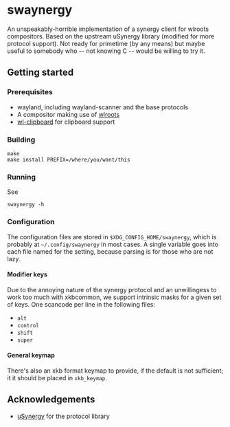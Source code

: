 # swaynergy

An unspeakably-horrible implementation of a synergy client for wlroots
compositors. Based on the upstream uSynergy library (modified for more protocol
support). Not ready for primetime (by any means) but maybe useful to somebody
who -- not knowing C -- would be willing to try it. 

## Getting started

### Prerequisites

* wayland, including wayland-scanner and the base protocols
* A compositor making use of [wlroots](https://github.com/swaywm/wlroots)
* [wl-clipboard](https://github.com/bugaevc/wl-clipboard) for clipboard support

### Building

```
make
make install PREFIX=/where/you/want/this
```

### Running

See 
```
swaynergy -h
```

### Configuration

The configuration files are stored in `$XDG_CONFIG_HOME/swaynergy`, which is
probably at `~/.config/swaynergy` in most cases. A single variable goes into 
each file named for the setting, because parsing is for those who are not lazy.

#### Modifier keys

Due to the annoying nature of the synergy protocol and an unwillingess to work 
too much with xkbcommon, we support intrinsic masks for a given set of keys. 
One scancode per line in the following files:

* `alt`
* `control`
* `shift`
* `super`

#### General keymap

There's also an xkb format keymap to provide, if the default is not sufficient;
it it should be placed in `xkb_keymap`. 


## Acknowledgements

* [uSynergy](https://github.com/symless/synergy-micro-client) for the protocol library
